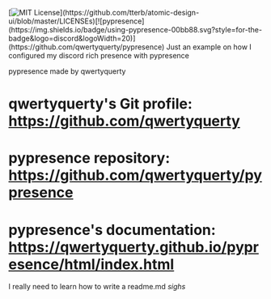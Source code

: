 [![MIT License](https://img.shields.io/apm/l/atomic-design-ui.svg?)](https://github.com/tterb/atomic-design-ui/blob/master/LICENSEs)[![pypresence](https://img.shields.io/badge/using-pypresence-00bb88.svg?style=for-the-badge&logo=discord&logoWidth=20)](https://github.com/qwertyquerty/pypresence)
Just an example on how I configured my discord rich presence with pypresence

pypresence made by qwertyquerty


# qwertyquerty's Git profile: https://github.com/qwertyquerty
# pypresence repository: https://github.com/qwertyquerty/pypresence
# pypresence's documentation: https://qwertyquerty.github.io/pypresence/html/index.html

I really need to learn how to write a readme.md *sighs*
